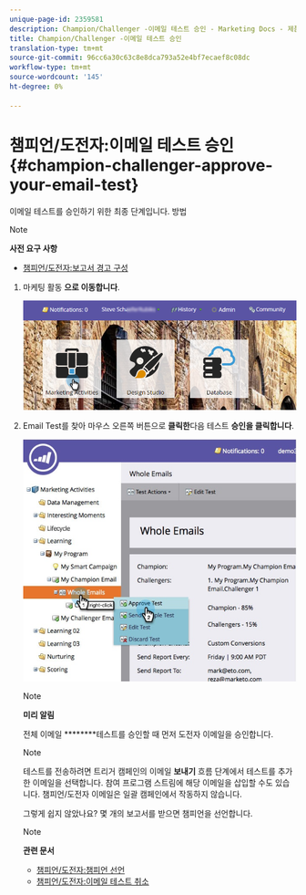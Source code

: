 ```yaml
---
unique-page-id: 2359581
description: Champion/Challenger -이메일 테스트 승인 - Marketing Docs - 제품 설명서
title: Champion/Challenger -이메일 테스트 승인
translation-type: tm+mt
source-git-commit: 96cc6a30c63c8e8dca793a52e4bf7ecaef8c08dc
workflow-type: tm+mt
source-wordcount: '145'
ht-degree: 0%

---
```



# 챔피언/도전자:이메일 테스트 승인 {#champion-challenger-approve-your-email-test}

이메일 테스트를 승인하기 위한 최종 단계입니다. 방법

>[!NOTE]
>
>**사전 요구 사항**
>
>* [챔피언/도전자:보고서 경고 구성](champion-challenger-configure-report-alerts.md)

>



1. 마케팅 활동 **으로 이동합니다**.

   ![](assets/login-marketing-activities-1.png)

1. Email Test를 찾아 마우스 오른쪽 버튼으로 **클릭한**&#x200B;다음 테스트 **승인을 클릭합니다**.

   ![](assets/champion3.jpg)

   >[!NOTE]
   >
   >**미리 알림**
   >
   >
   >전체 이메일 ********테스트를 승인할 때 먼저 도전자 이메일을 승인합니다.

   >[!NOTE]
   >
   >테스트를 전송하려면 트리거 캠페인의 이메일 **보내기** 흐름 단계에서 테스트를 추가한 이메일을 선택합니다. 참여 프로그램 스트림에 해당 이메일을 삽입할 수도 있습니다. 챔피언/도전자 이메일은 일괄 캠페인에서 작동하지 않습니다.

   그렇게 쉽지 않았나요? 몇 개의 보고서를 받으면 챔피언을 선언합니다.

   >[!NOTE]
   >
   >**관련 문서**
   >
   >    
   >    
   >    * [챔피언/도전자:챔피언 선언](champion-challenger-declare-a-champion.md)
   >    * [챔피언/도전자:이메일 테스트 취소](champion-challenger-discard-an-email-test.md)


